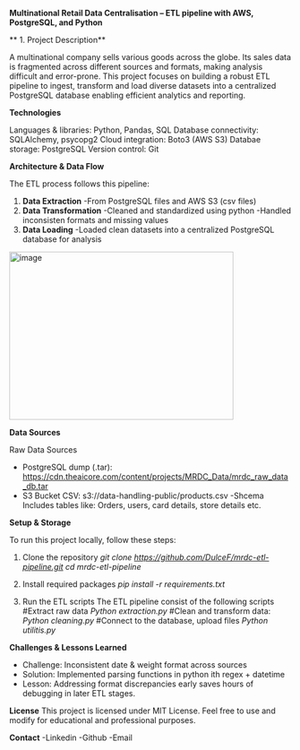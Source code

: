 **Multinational Retail Data Centralisation – ETL pipeline with AWS, PostgreSQL, and Python**

** 1. Project Description**

A multinational company sells various goods across the globe. Its sales data is fragmented across different sources and formats, making analysis difficult and error-prone. This project focuses on building a robust ETL pipeline to ingest, transform and load diverse datasets into a centralized PostgreSQL database enabling efficient analytics and reporting.

**Technologies**
   
  Languages & libraries: Python, Pandas, SQL
  Database connectivity: SQLAlchemy, psycopg2
  Cloud integration: Boto3 (AWS S3)
  Databae storage: PostgreSQL
  Version control: Git

**Architecture & Data Flow**

The ETL process follows this pipeline:

1. **Data Extraction**
   -From PostgreSQL files and AWS S3 (csv files)
2. **Data Transformation**
   -Cleaned and standardized using python 
   -Handled inconsisten formats and missing values
3. **Data Loading**
   -Loaded clean datasets into a centralized PostgreSQL database for analysis

<img width="400" height="300" alt="image" src="https://github.com/user-attachments/assets/6149628b-6284-4e60-b699-d3ebe2356067" />

**Data Sources**

Raw Data Sources
  - PostgreSQL dump (.tar): https://cdn.theaicore.com/content/projects/MRDC_Data/mrdc_raw_data_db.tar
  - S3 Bucket CSV: s3://data-handling-public/products.csv
   -Shcema
Includes tables like: Orders, users, card details, store details etc.

**Setup & Storage**

To run this project locally, follow these steps:

1. Clone the repository
*git clone https://github.com/DulceF/mrdc-etl-pipeline.git
cd mrdc-etl-pipeline*

2. Install required packages
   *pip install -r requirements.txt*

3. Run the ETL scripts
The ETL pipeline consist of the following scripts
   #Extract raw data
*Python extraction.py*
   #Clean and transform data:
*Python cleaning.py*
   #Connect to the database, upload files
*Python utilitis.py*

   
**Challenges & Lessons Learned**

+ Challenge: Inconsistent date & weight format across sources
+ Solution: Implemented parsing functions in python ith regex + datetime
+ Lesson: Addressing format discrepancies early saves hours of debugging in later ETL stages.

**License**
This project is licensed under MIT License. 
Feel free to use and modify for educational and professional purposes.

**Contact**
-Linkedin
-Github
-Email



